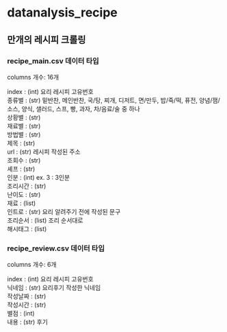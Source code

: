 # datanalysis_recipe

## 만개의 레시피 크롤링
### recipe_main.csv 데이터 타입
columns 개수: 16개

index : (int) 요리 레시피 고유번호 \
종류별 : (str) 밑반찬, 메인반찬, 국/탕, 찌개, 디저트, 면/만두, 밥/죽/떡, 퓨전, 양념/잼/소스, 양식, 샐러드, 스프,
           빵, 과자, 차/음료/술 중 하나 \
상황별 : (str) \
재료별 : (str) \
방법별 : (str) \
제목 : (str) \
url : (str) 레시피 작성된 주소 \
조회수 : (str) \
셰프 : (str) \
인분 : (int) ex. 3 : 3인분 \
조리시간 : (str) \
난이도 : (str) \
재료 : (list) \
인트로 : (str) 요리 알려주기 전에 작성된 문구 \
조리순서 : (list) 조리 순서대로 \
해시태그 : (list) 


### recipe_review.csv 데이터 타입
columns 개수: 6개

index : (int) 요리 레시피 고유번호 \
닉네임 : (str) 요리후기 작성한 닉네임 \
작성날짜 : (str) \
작성시간 : (str) \
별점 : (int) \
내용 : (str) 후기